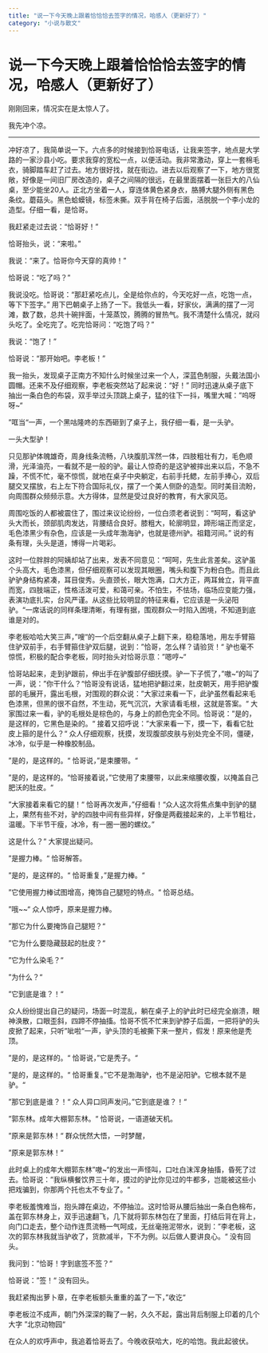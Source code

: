 ```yaml
---
title: "说一下今天晚上跟着恰恰恰去签字的情况，哈感人（更新好了）"
category: "小说与散文"
---
```

# 说一下今天晚上跟着恰恰恰去签字的情况，哈感人（更新好了）

刚刚回来，情况实在是太惊人了。   
  
我先冲个凉。   
  
  
  
----------------------------   
  
冲好凉了，我简单说一下。六点多的时候接到恰哥电话，让我来签字，地点是大学路的一家沙县小吃。要求我穿的宽松一点，以便活动。我非常激动，穿上一套棉毛衣，骑脚踏车赶了过去。地方很好找，就在街边。进去以后观察了一下，地方很宽敞，好像是一间旧厂房改造的，桌子之间隔的很远，在最里面摆着一张巨大的八仙桌，至少能坐20人。正北方坐着一人，穿连体黄色紧身衣，胳膊大腿外侧有黑色条纹。蘑菇头。黑色蛤蟆镜，标签未撕。双手背在椅子后面，活脱脱一个李小龙的造型。仔细一看，是恰哥。   
  
我赶紧走过去说：“恰哥好！”   
  
恰哥抬头，说：“来啦。”   
  
我说：“来了。恰哥你今天穿的真帅！”   
  
恰哥说：“吃了吗？”   
  
我说没吃。恰哥说：“那赶紧吃点儿，全是给你点的，今天吃好一点，吃饱一点，等下下签字。” 用下巴朝桌子上扬了一下。我低头一看，好家伙，满满的摆了一河滩，数了数，总共十碗拌面，十笼蒸饺，腾腾的冒热气。我不清楚什么情况，就闷头吃了。全吃完了。吃完恰哥问：“吃饱了吗？”   
  
我说：“饱了！”   
  
恰哥说：“那开始吧。李老板！”   
  
我一抬头，发现桌子正南方不知什么时候坐过来一个人，深蓝色制服，头戴法国小圆帽。还来不及仔细观察，李老板突然站了起来说：“好！” 同时迅速从桌子底下抽出一条白色的布袋，双手举过头顶跳上桌子，猛的往下一抖，嘴里大喊：”呜呀呀~“   
  
”哐当“一声，一个黑咕隆咚的东西砸到了桌子上，我仔细一看，是一头驴。   
  
一头大型驴！   
  
只见那驴体魄雄奇，周身线条流畅，八块腹肌浑然一体，四肢粗壮有力，毛色顺滑，光泽油亮，一看就不是一般的驴。最让人惊奇的是这驴被摔出来以后，不急不躁，不慌不忙，毫不惊慌，就地在桌子中央躺定，右前手托鳃，左前手捧心，双后腿交叉摆放，右上左下符合国际礼仪，摆了一个美人侧卧的造型。同时美目流盼，向周围群众频频示意。大方得体，显然是受过良好的教育，有大家风范。   
  
周围吃饭的人都被震住了，围过来议论纷纷，一位白须老者说到：“呵呵，看这驴头大而长，颈部肌肉发达，背腰结合良好。膝粗大，轮廓明显，蹄形端正而坚定，毛色漆黑少有杂色，应该是一头成年渤海驴，也就是德州驴。祖籍河间。” 说的有条有理，头头是道，博得一片喝彩。   
  
这时一位胖胖的阿姨却站了出来，发表不同意见：“呵呵，先生此言差矣。这驴虽个头高大，毛色漆黑，但仔细观察可以发现其眼圈，嘴头和腹下为粉白色。而且此驴驴身结构紧凑，耳目俊秀。头直颈长，眼大饱满，口大方正，两耳耸立，背平直而宽，四肢端正，性格活泼可爱，和蔼可亲。不怕生，不怯场，临场应变能力强，表演功底扎实，台风严谨。从这些比较明显的特征来看，它应该是一头泌阳驴。“一席话说的同样条理清晰，有理有据，围观群众一时陷入困境，不知道到底谁是对的。   
  
李老板哈哈大笑三声，”嗖“的一个后空翻从桌子上翻下来，稳稳落地，用左手臂箍住驴双前手，右手臂箍住驴双后腿，说到：”恰哥，怎么样？请验货！“ 驴也毫不惊慌，积极的配合李老板，同时抬头对恰哥示意：”嗯哼~“   
  
恰哥站起来，走到驴跟前，伸出手在驴腹部仔细抚摸。驴一下子慌了，”嗷~“的叫了一声，说：”你干什么？“恰哥没有说话，猛地把驴翻过来，肚皮朝天，用手把驴腹部的毛展开，露出毛根，对围观的群众说：”大家过来看一下，此驴虽然看起来毛色漆黑，但黑的很不自然，不生动，死气沉沉，大家请看毛根，这就是答案。“ 大家围过来一看，驴的毛根处是棕色的，与身上的颜色完全不同。恰哥说：”是的，是这样的，它黑色是染的。“ 接着又招呼说：”大家来看一下，摸一下，看看它肚皮上箍的是什么？“ 众人仔细观察，抚摸，发现腹部皮肤与别处完全不同，僵硬，冰冷，似乎是一种橡胶制品。   
  
”是的，是这样的。“ 恰哥说，”是束腰带。“   
  
”是的，是这样的。“恰哥接着说，”它使用了束腰带，以此来缩腰收腹，以掩盖自己肥沃的肚皮。“   
  
”大家接着来看它的腿！“ 恰哥再次发声，”仔细看！“众人这次将焦点集中到驴的腿上，果然有些不对，驴的四肢中间有些异样，好像是两截接起来的，上半节粗壮，温暖。下半节干瘦，冰冷，有一圈一圈的螺纹。”   
  
这是什么？“ 大家提出疑问。   
  
”是握力棒。“ 恰哥解答。   
  
”是的，是这样的。“ 恰哥重复，”是握力棒。“   
  
”它使用握力棒试图增高，掩饰自己腿短的特点。“ 恰哥总结。   
  
”哦~~“ 众人惊呼，原来是握力棒。   
  
”那它为什么要掩饰自己腿短？“   
  
”它为什么要隐藏鼓起的肚皮？“   
  
”它为什么染毛？“   
  
”为什么？“   
  
”它到底是谁？！“   
  
众人纷纷提出自己的疑问，场面一时混乱，躺在桌子上的驴此时已经完全崩溃，眼神涣散，口眼歪斜，四蹄不停抽搐。恰哥不慌不忙来到驴脖子后面，一把将驴的头皮掀了起来，只听”呲啦“一声，驴头顶的毛被撕下来一整片，假发！原来他是秃顶。   
  
”是的，是这样的。“ 恰哥说，”它是秃子。“   
  
”是的，是这样的。“ 恰哥重复。”它不是渤海驴，也不是泌阳驴。它根本就不是驴。“   
  
”那它到底是谁？！“ 众人异口同声发问。”它到底是谁？！“   
  
”郭东林。成年大棚郭东林。“ 恰哥说，一语道破天机。   
  
”原来是郭东林！“ 群众恍然大悟，一时梦醒，   
  
”原来是郭东林！“   
  
此时桌上的成年大棚郭东林”嗷~“的发出一声怪叫，口吐白沫浑身抽搐，昏死了过去。恰哥说：”我纵横餐饮界三十年，摸过的驴比你见过的牛都多，岂能被这些小把戏骗到，你那两个托也太不专业了。“   
  
李老板羞愧难当，抱头蹲在桌边，不停抽泣。这时恰哥从腰后抽出一条白色棉布，盖在郭东林身上，双手迅速翻飞，几下就将郭东林包在了里面，打结后背在背上，向门口走去，整个动作连贯流畅一气呵成，无丝毫拖泥带水，说到：”李老板，这次的郭东林我就当驴收了，货款减半，下不为例。以后做人要讲良心。“ 没有回头。   
  
我问到：”恰哥！字到底签不签？“   
  
恰哥说：”签！“ 没有回头。   
  
我赶紧掏出萝卜章，在李老板额头重重的盖了一下，”收讫“   
  
李老板泣不成声，朝门外深深的鞠了一躬，久久不起，露出背后制服上印着的几个大字 ”北京动物园“   
  
在众人的欢呼声中，我追着恰哥去了。今晚收获哈大，吃的哈饱。我此起彼伏。 

